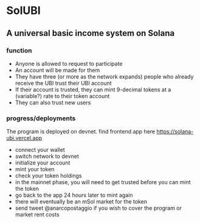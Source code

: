 # SolUBI
## A universal basic income system on Solana

### function

 - Anyone is allowed to request to participate
 - An account will be made for them
 - They have three (or more as the network expands) people who already receive the UBI trust their UBI account
 - If their account is trusted, they can mint 9-decimal tokens at a (variable?) rate to their token account
 - They can also trust new users

 ### progress/deployments

 The program is deployed on devnet. find frontend app here https://solana-ubi.vercel.app
  - connect your wallet
  - switch network to devnet
  - initialize your account
  - mint your token
  - check your token holdings
  - in the mainnet phase, you will need to get trusted before you can mint the token
  - go back to the app 24 hours later to mint again
  - there will eventually be an mSol market for the token
  - send tweet @anarcopostaggio if you wish to cover the program or market rent costs